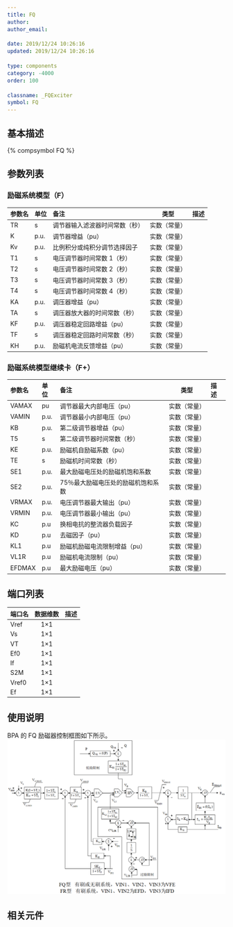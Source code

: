 ```yaml
---
title: FQ
author:
author_email:

date: 2019/12/24 10:26:16
updated: 2019/12/24 10:26:16

type: components
category: -4000
order: 100

classname: _FQExciter
symbol: FQ
---
```


## 基本描述

{% compsymbol FQ %}

## 参数列表

### 励磁系统模型（F）

| 参数名 | 单位 | 备注                           |     类型     | 描述 |
| :----- | :--- | :----------------------------- | :----------: | :--- |
| TR     | s    | 调节器输入滤波器时间常数（秒） | 实数（常量） |      |
| K      | p.u. | 调节器增益（pu）               | 实数（常量） |      |
| Kv     | p.u. | 比例积分或纯积分调节选择因子   | 实数（常量） |      |
| T1     | s    | 电压调节器时间常数 1（秒）     | 实数（常量） |      |
| T2     | s    | 电压调节器时间常数 2（秒）     | 实数（常量） |      |
| T3     | s    | 电压调节器时间常数 3（秒）     | 实数（常量） |      |
| T4     | s    | 电压调节器时间常数 4（秒）     | 实数（常量） |      |
| KA     | p.u. | 调压器增益（pu）               | 实数（常量） |      |
| TA     | s    | 调压器放大器的时间常数（秒）   | 实数（常量） |      |
| KF     | p.u. | 调压器稳定回路增益（pu）       | 实数（常量） |      |
| TF     | s    | 调压器稳定回路时间常数（秒）   | 实数（常量） |      |
| KH     | p.u. | 励磁机电流反馈增益（pu）       | 实数（常量） |      |

### 励磁系统模型继续卡（F+）

| 参数名 | 单位 | 备注                               |     类型     | 描述 |
| :----- | :--- | :--------------------------------- | :----------: | :--- |
| VAMAX  | pu   | 调节器最大内部电压（pu）           | 实数（常量） |      |
| VAMIN  | p.u. | 调节器最小内部电压（pu）           | 实数（常量） |      |
| KB     | p.u. | 第二级调节器增益（pu）             | 实数（常量） |      |
| T5     | s    | 第二级调节器时间常数（秒）         | 实数（常量） |      |
| KE     | p.u. | 励磁机自励磁系数（pu）             | 实数（常量） |      |
| TE     | s    | 励磁机时间常数（秒）               | 实数（常量） |      |
| SE1    | p.u. | 最大励磁电压处的励磁机饱和系数     | 实数（常量） |      |
| SE2    | p.u. | 75％最大励磁电压处的励磁机饱和系数 | 实数（常量） |      |
| VRMAX  | p.u. | 电压调节器最大输出（pu）           | 实数（常量） |      |
| VRMIN  | p.u. | 电压调节器最小输出（pu）           | 实数（常量） |      |
| KC     | p.u  | 换相电抗的整流器负载因子           | 实数（常量） |      |
| KD     | p.u  | 去磁因子（pu）                     | 实数（常量） |      |
| KL1    | p.u  | 励磁机励磁电流限制增益（pu）       | 实数（常量） |      |
| VL1R   | p.u  | 励磁机电流限制（pu）               | 实数（常量） |      |
| EFDMAX | p.u  | 最大励磁电压（pu）                 | 实数（常量） |      |

## 端口列表

| 端口名 | 数据维数 | 描述 |
| :----- | :------: | :--- |
| Vref   |   1×1    |      |
| Vs     |   1×1    |      |
| VT     |   1×1    |      |
| Ef0    |   1×1    |      |
| If     |   1×1    |      |
| S2M    |   1×1    |      |
| Vref0  |   1×1    |      |
| Ef     |   1×1    |      |

## 使用说明

BPA 的 FQ 励磁器控制框图如下所示。
![等效图](comp_Exciters/FQ&FR.png)

## 相关元件
